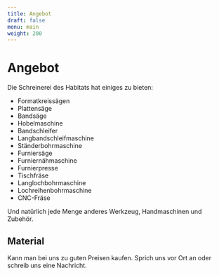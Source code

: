 ```yaml
---
title: Angebot
draft: false
menu: main
weight: 200
---
```


# Angebot

Die Schreinerei des Habitats hat einiges zu bieten:

-   Formatkreissägen
-   Plattensäge
-   Bandsäge
-   Hobelmaschine
-   Bandschleifer
-   Langbandschleifmaschine
-   Ständerbohrmaschine
-   Furniersäge
-   Furniernähmaschine
-   Furnierpresse
-   Tischfräse
-   Langlochbohrmaschine
-   Lochreihenbohrmaschine
-   CNC-Fräse

Und natürlich jede Menge anderes Werkzeug, Handmaschinen und Zubehör.

## Material

Kann man bei uns zu guten Preisen kaufen. Sprich uns vor Ort an oder schreib uns eine Nachricht.

